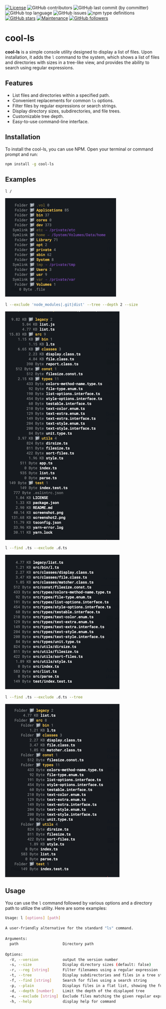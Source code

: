[![License](https://img.shields.io/npm/l/cool-ls)](https://GitHub.com/teniryte/cool-ls/LICENSE) ![GitHub contributors](https://img.shields.io/github/contributors/teniryte/cool-ls) ![GitHub last commit (by committer)](https://img.shields.io/github/last-commit/teniryte/cool-ls) ![GitHub top language](https://img.shields.io/github/languages/top/teniryte/cool-ls) ![GitHub issues](https://img.shields.io/github/issues/teniryte/cool-ls) ![npm type definitions](https://img.shields.io/npm/types/cool-ls) [![GitHub stars](https://img.shields.io/github/stars/teniryte/cool-ls.svg)](https://github.com/teniryte/cool-ls/stargazers) [![Maintenance](https://img.shields.io/badge/Maintained%3F-yes-green.svg)](https://GitHub.com/teniryte/cool-ls/graphs/commit-activity) [![GitHub followers](https://img.shields.io/github/followers/teniryte.svg?style=social&label=Follow&maxAge=2592000)](https://github.com/teniryte?tab=followers)
 

# cool-ls

**cool-ls** is a simple console utility designed to display a list of files. Upon installation, it adds the `l` command to the system, which shows a list of files and directories with sizes in a tree-like view, and provides the ability to search using regular expressions.

## Features

- List files and directories within a specified path.
- Convenient replacements for common `ls` options.
- Filter files by regular expressions or search strings.
- Display directory sizes, subdirectories, and file trees.
- Customizable tree depth.
- Easy-to-use command-line interface.

## Installation

To install the cool-ls, you can use NPM. Open your terminal or command prompt and run:

```bash
npm install -g cool-ls
```

## Examples

```sh
l /
```

[![Screenshot](https://raw.githubusercontent.com/teniryte/cool-ls/main/docs/images/screenshot1.png)](https://raw.githubusercontent.com/teniryte/cool-ls/main/docs/images/screenshot1.png)

```sh
l --exclude 'node_modules|.git|dist' --tree --depth 2 --size
```

[![Screenshot](https://raw.githubusercontent.com/teniryte/cool-ls/main/docs/images/screenshot2.png)](https://raw.githubusercontent.com/teniryte/cool-ls/main/docs/images/screenshot2.png)

```sh
l --find .ts --exclude .d.ts
```

[![Screenshot](https://raw.githubusercontent.com/teniryte/cool-ls/main/docs/images/screenshot3.png)](https://raw.githubusercontent.com/teniryte/cool-ls/main/docs/images/screenshot3.png)

```sh
l --find .ts --exclude .d.ts --tree
```

[![Screenshot](https://raw.githubusercontent.com/teniryte/cool-ls/main/docs/images/screenshot4.png)](https://raw.githubusercontent.com/teniryte/cool-ls/main/docs/images/screenshot4.png)

## Usage

You can use the `l` command followed by various options and a directory path to utilize the utility. Here are some examples:

```sh
Usage: l [options] [path]

A user-friendly alternative for the standard "ls" command.

Arguments:
  path                    Directory path

Options:
  -V, --version           output the version number
  -s, --size              Display directory sizes (default: false)
  -r, --reg [string]      Filter filenames using a regular expression
  -t, --tree              Display subdirectories and files in a tree structure (default: false)
  -f, --find [string]     Search for files using a search string
  -p, --plain             Displays files in a flat list, showing the full relative path (default: false)
  -d, --depth [number]    Limit the depth of the displayed tree
  -e, --exclude [string]  Exclude files matching the given regular expression
  -h, --help              display help for command
```